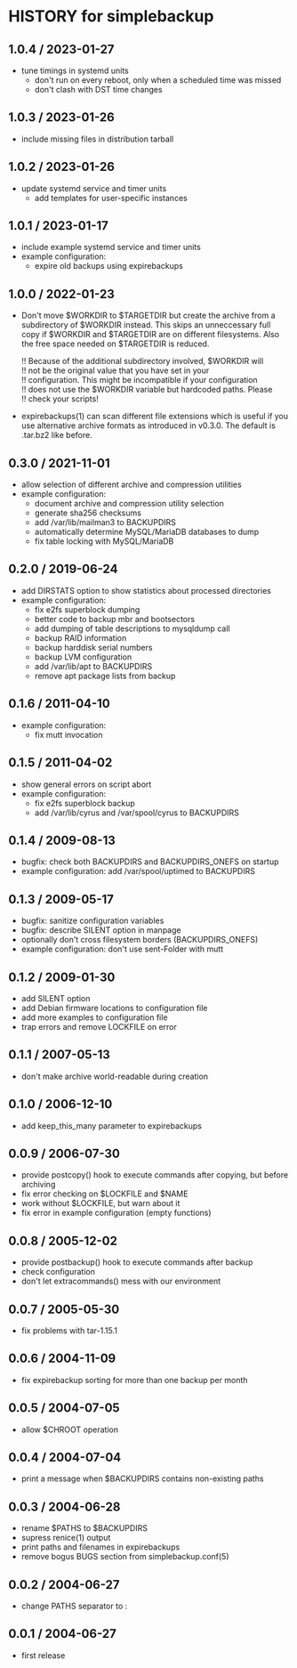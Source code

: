 # HISTORY for simplebackup

## 1.0.4 / 2023-01-27

* tune timings in systemd units
  * don't run on every reboot, only when a scheduled time was missed
  * don't clash with DST time changes

## 1.0.3 / 2023-01-26

* include missing files in distribution tarball

## 1.0.2 / 2023-01-26

* update systemd service and timer units
  * add templates for user-specific instances

## 1.0.1 / 2023-01-17

* include example systemd service and timer units
* example configuration:
  * expire old backups using expirebackups

## 1.0.0 / 2022-01-23

* Don't move $WORKDIR to $TARGETDIR but create the archive from a
  subdirectory of $WORKDIR instead.  This skips an unneccessary
  full copy if $WORKDIR and $TARGETDIR are on different filesystems.
  Also the free space needed on $TARGETDIR is reduced.

  !! Because of the additional subdirectory involved, $WORKDIR will  
  !! not be the original value that you have set in your  
  !! configuration.  This might be incompatible if your configuration  
  !! does not use the $WORKDIR variable but hardcoded paths.  Please  
  !! check your scripts!

* expirebackups(1) can scan different file extensions which is useful
  if you use alternative archive formats as introduced in v0.3.0.
  The default is .tar.bz2 like before.

## 0.3.0 / 2021-11-01

* allow selection of different archive and compression utilities
* example configuration:
  * document archive and compression utility selection
  * generate sha256 checksums
  * add /var/lib/mailman3 to BACKUPDIRS
  * automatically determine MySQL/MariaDB databases to dump
  * fix table locking with MySQL/MariaDB

## 0.2.0 / 2019-06-24

* add DIRSTATS option to show statistics about processed directories
* example configuration:
  * fix e2fs superblock dumping
  * better code to backup mbr and bootsectors
  * add dumping of table descriptions to mysqldump call
  * backup RAID information
  * backup harddisk serial numbers
  * backup LVM configuration
  * add /var/lib/apt to BACKUPDIRS
  * remove apt package lists from backup

## 0.1.6 / 2011-04-10

* example configuration:
  * fix mutt invocation

## 0.1.5 / 2011-04-02

* show general errors on script abort
* example configuration:
  * fix e2fs superblock backup
  * add /var/lib/cyrus and /var/spool/cyrus to BACKUPDIRS

## 0.1.4 / 2009-08-13

* bugfix: check both BACKUPDIRS and BACKUPDIRS_ONEFS on startup
* example configuration: add /var/spool/uptimed to BACKUPDIRS

## 0.1.3 / 2009-05-17

* bugfix: sanitize configuration variables
* bugfix: describe SILENT option in manpage
* optionally don't cross filesystem borders (BACKUPDIRS_ONEFS)
* example configuration: don't use sent-Folder with mutt

## 0.1.2 / 2009-01-30

* add SILENT option
* add Debian firmware locations to configuration file
* add more examples to configuration file
* trap errors and remove LOCKFILE on error

## 0.1.1 / 2007-05-13

* don't make archive world-readable during creation

## 0.1.0 / 2006-12-10

* add keep_this_many parameter to expirebackups

## 0.0.9 / 2006-07-30

* provide postcopy() hook to execute commands after copying, but
  before archiving
* fix error checking on $LOCKFILE and $NAME
* work without $LOCKFILE, but warn about it
* fix error in example configuration (empty functions)

## 0.0.8 / 2005-12-02

* provide postbackup() hook to execute commands after backup
* check configuration
* don't let extracommands() mess with our environment

## 0.0.7 / 2005-05-30

* fix problems with tar-1.15.1

## 0.0.6 / 2004-11-09

* fix expirebackup sorting for more than one backup per month

## 0.0.5 / 2004-07-05

* allow $CHROOT operation

## 0.0.4 / 2004-07-04

* print a message when $BACKUPDIRS contains non-existing paths

## 0.0.3 / 2004-06-28

* rename $PATHS to $BACKUPDIRS
* supress renice(1) output
* print paths and filenames in expirebackups
* remove bogus BUGS section from simplebackup.conf(5)

## 0.0.2 / 2004-06-27

* change PATHS separator to :

## 0.0.1 / 2004-06-27

* first release
